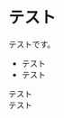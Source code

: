 <!DOCTYPE html>
<html>

<head>
  <meta charset="utf-8">
  <meta name="viewport" content="width=device-width, initial-scale=1.0">
  <title>Workplace Test</title>
  <link rel="stylesheet" href="https://stackedit.io/style.css" />
</head>

<body class="stackedit">
  <div class="stackedit__html"><h1 id="テスト">テスト</h1>
<p>テストです。</p>
<ul>
<li>テスト</li>
<li>テスト</li>
</ul>
<p>テスト<br>
テスト</p>
</div>
</body>

</html>
